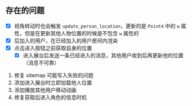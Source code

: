 ## 存在的问题

- [x] 视角转动时也会触发 `update_person_location`，更新的是 `Point4` 中的 `w` 属性，但是在更新其他人物位置的时候是不包含 `w` 属性的
- [x] 后加入的用户，在已经加入的用户房间内渲染
- [x] 点击进入按钮之前获取自身的位置
	- [x] 进入展台后发送一条已经进入的消息，其他用户收到后再更新他的位置（消息不可靠）

1. 修复 sitemap 可能写入失败的问题
2. 添加进入展台时立即加载他人位置
3. 添加播放其他用户移动动画
4. 修复获取后进入角色的信息时机